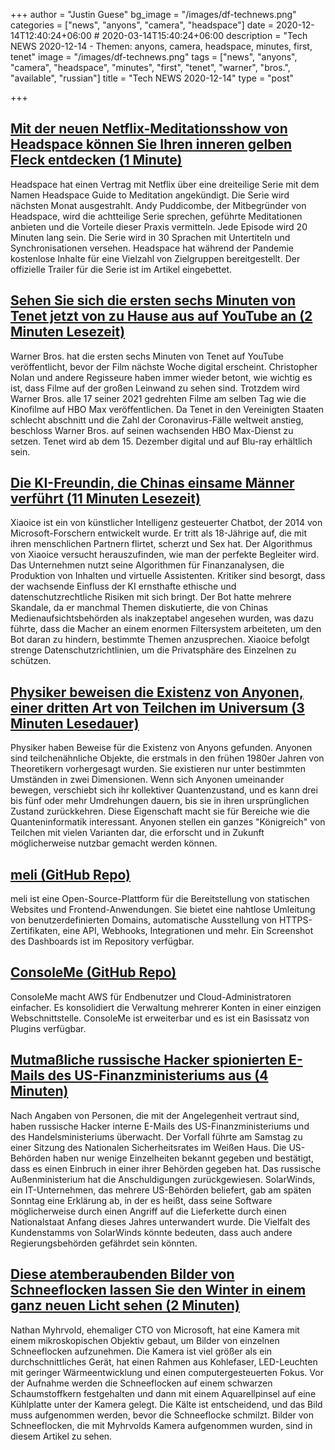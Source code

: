 +++
author = "Justin Guese"
bg_image = "/images/df-technews.png"
categories = ["news", "anyons", "camera", "headspace"]
date = 2020-12-14T12:40:24+06:00 # 2020-03-14T15:40:24+06:00
description = "Tech NEWS 2020-12-14 - Themen: anyons, camera, headspace, minutes, first, tenet"
image = "/images/df-technews.png"
tags = ["news", "anyons", "camera", "headspace", "minutes", "first", "tenet", "warner", "bros.", "available", "russian"]
title = "Tech NEWS 2020-12-14"
type = "post"

+++

## [Mit der neuen Netflix-Meditationsshow von Headspace können Sie Ihren inneren gelben Fleck entdecken (1 Minute)](https://www.theverge.com/2020/12/10/22168395/headspace-netflix-show-meditation-stress-release-date/1/0100017660ef460a-e969f542-b928-4efe-9fbf-289fb92fc4d3-000000/DpjCE-RpAbXdhRrl9BFDyytv4NKMrVbdkDffx8AcPcs=171)

 Headspace hat einen Vertrag mit Netflix über eine dreiteilige Serie mit dem Namen Headspace Guide to Meditation angekündigt. Die Serie wird nächsten Monat ausgestrahlt. Andy Puddicombe, der Mitbegründer von Headspace, wird die achtteilige Serie sprechen, geführte Meditationen anbieten und die Vorteile dieser Praxis vermitteln. Jede Episode wird 20 Minuten lang sein. Die Serie wird in 30 Sprachen mit Untertiteln und Synchronisationen versehen. Headspace hat während der Pandemie kostenlose Inhalte für eine Vielzahl von Zielgruppen bereitgestellt. Der offizielle Trailer für die Serie ist im Artikel eingebettet.

## [Sehen Sie sich die ersten sechs Minuten von Tenet jetzt von zu Hause aus auf YouTube an (2 Minuten Lesezeit)](https://www.theverge.com/2020/12/11/22170198/tenet-youtube-opening-prologue-christopher-nolan-warner-bros-streaming/1/0100017660ef460a-e969f542-b928-4efe-9fbf-289fb92fc4d3-000000/ZUR3F8or68JJ5Zd5Ar_UjPsIRe9hc8BlOdDxvugfLTU=171)

 Warner Bros. hat die ersten sechs Minuten von Tenet auf YouTube veröffentlicht, bevor der Film nächste Woche digital erscheint. Christopher Nolan und andere Regisseure haben immer wieder betont, wie wichtig es ist, dass Filme auf der großen Leinwand zu sehen sind. Trotzdem wird Warner Bros. alle 17 seiner 2021 gedrehten Filme am selben Tag wie die Kinofilme auf HBO Max veröffentlichen. Da Tenet in den Vereinigten Staaten schlecht abschnitt und die Zahl der Coronavirus-Fälle weltweit anstieg, beschloss Warner Bros. auf seinen wachsenden HBO Max-Dienst zu setzen. Tenet wird ab dem 15. Dezember digital und auf Blu-ray erhältlich sein.

## [Die KI-Freundin, die Chinas einsame Männer verführt (11 Minuten Lesezeit)](https://www.sixthtone.com/news/1006531/the-ai-girlfriend-seducing-chinas-lonely-men/1/0100017660ef460a-e969f542-b928-4efe-9fbf-289fb92fc4d3-000000/kzJ71Bb7SqIWF6LVAgWVxEbS3Uc-3IrD4nXABjsPrOk=171)

 Xiaoice ist ein von künstlicher Intelligenz gesteuerter Chatbot, der 2014 von Microsoft-Forschern entwickelt wurde. Er tritt als 18-Jährige auf, die mit ihren menschlichen Partnern flirtet, scherzt und Sex hat. Der Algorithmus von Xiaoice versucht herauszufinden, wie man der perfekte Begleiter wird. Das Unternehmen nutzt seine Algorithmen für Finanzanalysen, die Produktion von Inhalten und virtuelle Assistenten. Kritiker sind besorgt, dass der wachsende Einfluss der KI ernsthafte ethische und datenschutzrechtliche Risiken mit sich bringt. Der Bot hatte mehrere Skandale, da er manchmal Themen diskutierte, die von Chinas Medienaufsichtsbehörden als inakzeptabel angesehen wurden, was dazu führte, dass die Macher an einem enormen Filtersystem arbeiteten, um den Bot daran zu hindern, bestimmte Themen anzusprechen. Xiaoice befolgt strenge Datenschutzrichtlinien, um die Privatsphäre des Einzelnen zu schützen.

## [Physiker beweisen die Existenz von Anyonen, einer dritten Art von Teilchen im Universum (3 Minuten Lesedauer)](https://www.discovermagazine.com/the-sciences/physicists-prove-anyons-exist-a-third-type-of-particle-in-the-universe/1/0100017660ef460a-e969f542-b928-4efe-9fbf-289fb92fc4d3-000000/8n8LKHa6tXjMuwgj_2CXbcw4wGguxpWlm_V-LbeY67I=171)

 Physiker haben Beweise für die Existenz von Anyons gefunden. Anyonen sind teilchenähnliche Objekte, die erstmals in den frühen 1980er Jahren von Theoretikern vorhergesagt wurden. Sie existieren nur unter bestimmten Umständen in zwei Dimensionen. Wenn sich Anyonen umeinander bewegen, verschiebt sich ihr kollektiver Quantenzustand, und es kann drei bis fünf oder mehr Umdrehungen dauern, bis sie in ihren ursprünglichen Zustand zurückkehren. Diese Eigenschaft macht sie für Bereiche wie die Quanteninformatik interessant. Anyonen stellen ein ganzes "Königreich" von Teilchen mit vielen Varianten dar, die erforscht und in Zukunft möglicherweise nutzbar gemacht werden können.

## [meli (GitHub Repo)](https://github.com/getmeli/meli/1/0100017660ef460a-e969f542-b928-4efe-9fbf-289fb92fc4d3-000000/nRUdE9IVg56_6f6xD8GVlLYm6c5rCnAtMz09ret75-w=171)

 meli ist eine Open-Source-Plattform für die Bereitstellung von statischen Websites und Frontend-Anwendungen. Sie bietet eine nahtlose Umleitung von benutzerdefinierten Domains, automatische Ausstellung von HTTPS-Zertifikaten, eine API, Webhooks, Integrationen und mehr. Ein Screenshot des Dashboards ist im Repository verfügbar.

## [ConsoleMe (GitHub Repo)](https://github.com/Netflix/consoleme/1/0100017660ef460a-e969f542-b928-4efe-9fbf-289fb92fc4d3-000000/kWkj_yOCSIPcs-jviKR6XfS6A38MaK1Ek4r5TnnM864=171)

 ConsoleMe macht AWS für Endbenutzer und Cloud-Administratoren einfacher. Es konsolidiert die Verwaltung mehrerer Konten in einer einzigen Webschnittstelle. ConsoleMe ist erweiterbar und es ist ein Basissatz von Plugins verfügbar.

## [Mutmaßliche russische Hacker spionierten E-Mails des US-Finanzministeriums aus (4 Minuten)](https://www.reuters.com/article/us-usa-cyber-amazon-com-exclsuive-idUSKBN28N0PG/1/0100017660ef460a-e969f542-b928-4efe-9fbf-289fb92fc4d3-000000/Da7-FloaQRnHsYCazBupIqPnovLzjUO2czU2UGjOC5g=171)

 Nach Angaben von Personen, die mit der Angelegenheit vertraut sind, haben russische Hacker interne E-Mails des US-Finanzministeriums und des Handelsministeriums überwacht. Der Vorfall führte am Samstag zu einer Sitzung des Nationalen Sicherheitsrates im Weißen Haus. Die US-Behörden haben nur wenige Einzelheiten bekannt gegeben und bestätigt, dass es einen Einbruch in einer ihrer Behörden gegeben hat. Das russische Außenministerium hat die Anschuldigungen zurückgewiesen. SolarWinds, ein IT-Unternehmen, das mehrere US-Behörden beliefert, gab am späten Sonntag eine Erklärung ab, in der es heißt, dass seine Software möglicherweise durch einen Angriff auf die Lieferkette durch einen Nationalstaat Anfang dieses Jahres unterwandert wurde. Die Vielfalt des Kundenstamms von SolarWinds könnte bedeuten, dass auch andere Regierungsbehörden gefährdet sein könnten.

## [Diese atemberaubenden Bilder von Schneeflocken lassen Sie den Winter in einem ganz neuen Licht sehen (2 Minuten)](https://www.fastcompany.com/90583991/these-stunning-images-of-snowflakes-put-cartier-to-shame/1/0100017660ef460a-e969f542-b928-4efe-9fbf-289fb92fc4d3-000000/YVQhIg5aMkVk3m022g4UqFNogE4yZ7B-JrxyNLTvomk=171)

 Nathan Myhrvold, ehemaliger CTO von Microsoft, hat eine Kamera mit einem mikroskopischen Objektiv gebaut, um Bilder von einzelnen Schneeflocken aufzunehmen. Die Kamera ist viel größer als ein durchschnittliches Gerät, hat einen Rahmen aus Kohlefaser, LED-Leuchten mit geringer Wärmeentwicklung und einen computergesteuerten Fokus. Vor der Aufnahme werden die Schneeflocken auf einem schwarzen Schaumstoffkern festgehalten und dann mit einem Aquarellpinsel auf eine Kühlplatte unter der Kamera gelegt. Die Kälte ist entscheidend, und das Bild muss aufgenommen werden, bevor die Schneeflocke schmilzt. Bilder von Schneeflocken, die mit Myhrvolds Kamera aufgenommen wurden, sind in diesem Artikel zu sehen.


